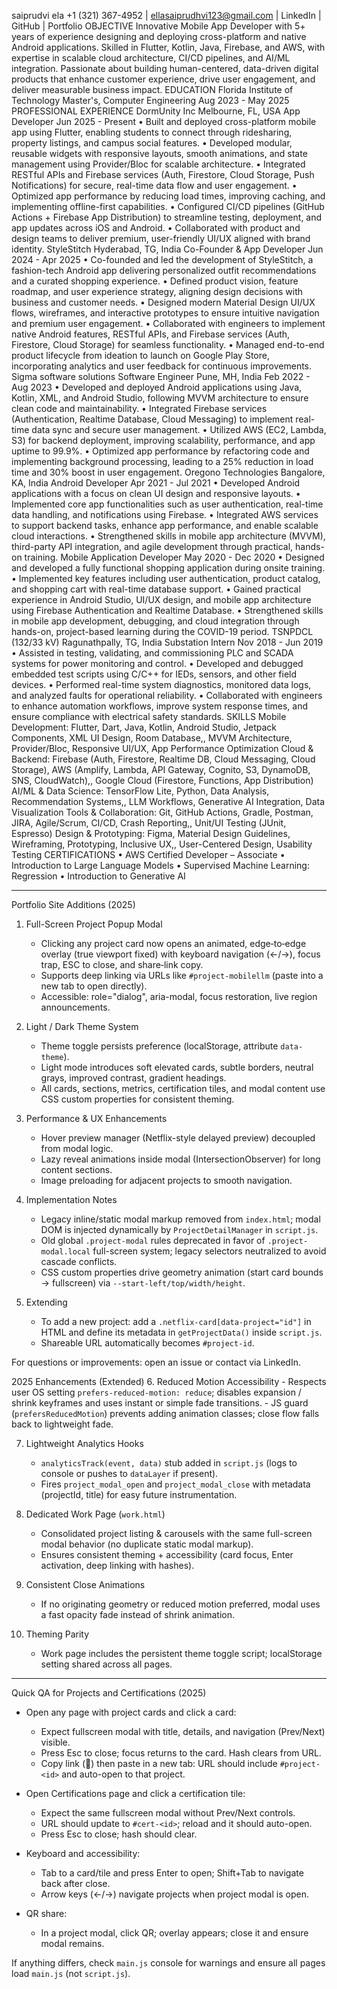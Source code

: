 saiprudvi ela
+1 (321) 367-4952 | ellasaiprudhvi123@gmail.com | LinkedIn | GitHub | Portfolio
OBJECTIVE
Innovative Mobile App Developer with 5+ years of experience designing and deploying cross-platform and native
Android applications. Skilled in Flutter, Kotlin, Java, Firebase, and AWS, with expertise in scalable cloud architecture,
CI/CD pipelines, and AI/ML integration. Passionate about building human-centered, data-driven digital products that
enhance customer experience, drive user engagement, and deliver measurable business impact.
EDUCATION
Florida Institute of Technology Master's, Computer Engineering
Aug 2023 - May 2025
PROFESSIONAL EXPERIENCE
DormUnity Inc Melbourne, FL, USA
App Developer Jun 2025 - Present
• Built and deployed cross-platform mobile app using Flutter, enabling students to connect through ridesharing,
property listings, and campus social features.
• Developed modular, reusable widgets with responsive layouts, smooth animations, and state management using
Provider/Bloc for scalable architecture.
• Integrated RESTful APIs and Firebase services (Auth, Firestore, Cloud Storage, Push Notifications) for secure,
real-time data flow and user engagement.
• Optimized app performance by reducing load times, improving caching, and implementing offline-first
capabilities.
• Configured CI/CD pipelines (GitHub Actions + Firebase App Distribution) to streamline testing, deployment,
and app updates across iOS and Android.
• Collaborated with product and design teams to deliver premium, user-friendly UI/UX aligned with brand identity.
StyleStitch Hyderabad, TG, India
Co-Founder & App Developer Jun 2024 - Apr 2025
• Co-founded and led the development of StyleStitch, a fashion-tech Android app delivering personalized outfit
recommendations and a curated shopping experience.
• Defined product vision, feature roadmap, and user experience strategy, aligning design decisions with business
and customer needs.
• Designed modern Material Design UI/UX flows, wireframes, and interactive prototypes to ensure intuitive
navigation and premium user engagement.
• Collaborated with engineers to implement native Android features, RESTful APIs, and Firebase services (Auth,
Firestore, Cloud Storage) for seamless functionality.
• Managed end-to-end product lifecycle from ideation to launch on Google Play Store, incorporating analytics and
user feedback for continuous improvements.
Sigma software solutions Software Engineer Pune, MH, India
Feb 2022 - Aug 2023
• Developed and deployed Android applications using Java, Kotlin, XML, and Android Studio, following MVVM
architecture to ensure clean code and maintainability.
• Integrated Firebase services (Authentication, Realtime Database, Cloud Messaging) to implement real-time data
sync and secure user management.
• Utilized AWS (EC2, Lambda, S3) for backend deployment, improving scalability, performance, and app uptime
to 99.9%.
• Optimized app performance by refactoring code and implementing background processing, leading to a 25%
reduction in load time and 30% boost in user engagement.
Oregono Technologies Bangalore, KA, India
Android Developer Apr 2021 - Jul 2021
• Developed Android applications with a focus on clean UI design and responsive layouts.
• Implemented core app functionalities such as user authentication, real-time data handling, and notifications using
Firebase.
• Integrated AWS services to support backend tasks, enhance app performance, and enable scalable cloud
interactions.
• Strengthened skills in mobile app architecture (MVVM), third-party API integration, and agile development
through practical, hands-on training.
Mobile Application Developer May 2020 - Dec 2020
• Designed and developed a fully functional shopping application during onsite training.
• Implemented key features including user authentication, product catalog, and shopping cart with real-time
database support.
• Gained practical experience in Android Studio, UI/UX design, and mobile app architecture using Firebase
Authentication and Realtime Database.
• Strengthened skills in mobile app development, debugging, and cloud integration through hands-on,
project-based learning during the COVID-19 period.
TSNPDCL (132/33 kV) Ragunathpally, TG, India
Substation Intern Nov 2018 - Jun 2019
• Assisted in testing, validating, and commissioning PLC and SCADA systems for power monitoring and control.
• Developed and debugged embedded test scripts using C/C++ for IEDs, sensors, and other field devices.
• Performed real-time system diagnostics, monitored data logs, and analyzed faults for operational reliability.
• Collaborated with engineers to enhance automation workflows, improve system response times, and ensure
compliance with electrical safety standards.
SKILLS
Mobile Development: Flutter, Dart, Java, Kotlin, Android Studio, Jetpack Components, XML UI Design, Room
Database,, MVVM Architecture, Provider/Bloc, Responsive UI/UX, App Performance Optimization
Cloud & Backend: Firebase (Auth, Firestore, Realtime DB, Cloud Messaging, Cloud Storage), AWS (Amplify,
Lambda, API Gateway, Cognito, S3, DynamoDB, SNS, CloudWatch),, Google Cloud (Firestore, Functions, App
Distribution)
AI/ML & Data Science: TensorFlow Lite, Python, Data Analysis, Recommendation Systems,, LLM Workflows,
Generative AI Integration, Data Visualization
Tools & Collaboration: Git, GitHub Actions, Gradle, Postman, JIRA, Agile/Scrum, CI/CD, Crash Reporting,,
Unit/UI Testing (JUnit, Espresso)
Design & Prototyping: Figma, Material Design Guidelines, Wireframing, Prototyping, Inclusive UX,,
User-Centered Design, Usability Testing
CERTIFICATIONS
• AWS Certified Developer – Associate
• Introduction to Large Language Models
• Supervised Machine Learning: Regression
• Introduction to Generative AI

---
Portfolio Site Additions (2025)

1. Full-Screen Project Popup Modal
	- Clicking any project card now opens an animated, edge‑to‑edge overlay (true viewport fixed) with keyboard navigation (←/→), focus trap, ESC to close, and share‑link copy.
	- Supports deep linking via URLs like `#project-mobilellm` (paste into a new tab to open directly).
	- Accessible: role="dialog", aria-modal, focus restoration, live region announcements.

2. Light / Dark Theme System
	- Theme toggle persists preference (localStorage, attribute `data-theme`).
	- Light mode introduces soft elevated cards, subtle borders, neutral grays, improved contrast, gradient headings.
	- All cards, sections, metrics, certification tiles, and modal content use CSS custom properties for consistent theming.

3. Performance & UX Enhancements
	- Hover preview manager (Netflix-style delayed preview) decoupled from modal logic.
	- Lazy reveal animations inside modal (IntersectionObserver) for long content sections.
	- Image preloading for adjacent projects to smooth navigation.

4. Implementation Notes
	- Legacy inline/static modal markup removed from `index.html`; modal DOM is injected dynamically by `ProjectDetailManager` in `script.js`.
	- Old global `.project-modal` rules deprecated in favor of `.project-modal.local` full-screen system; legacy selectors neutralized to avoid cascade conflicts.
	- CSS custom properties drive geometry animation (start card bounds → fullscreen) via `--start-left/top/width/height`.

5. Extending
	- To add a new project: add a `.netflix-card[data-project="id"]` in HTML and define its metadata in `getProjectData()` inside `script.js`.
	- Shareable URL automatically becomes `#project-id`.

For questions or improvements: open an issue or contact via LinkedIn.

2025 Enhancements (Extended)
6. Reduced Motion Accessibility
	- Respects user OS setting `prefers-reduced-motion: reduce`; disables expansion / shrink keyframes and uses instant or simple fade transitions.
	- JS guard (`prefersReducedMotion`) prevents adding animation classes; close flow falls back to lightweight fade.

7. Lightweight Analytics Hooks
	- `analyticsTrack(event, data)` stub added in `script.js` (logs to console or pushes to `dataLayer` if present).
	- Fires `project_modal_open` and `project_modal_close` with metadata (projectId, title) for easy future instrumentation.

8. Dedicated Work Page (`work.html`)
	- Consolidated project listing & carousels with the same full-screen modal behavior (no duplicate static modal markup).
	- Ensures consistent theming + accessibility (card focus, Enter activation, deep linking with hashes).

9. Consistent Close Animations
	- If no originating geometry or reduced motion preferred, modal uses a fast opacity fade instead of shrink animation.

10. Theming Parity
	- Work page includes the persistent theme toggle script; localStorage setting shared across all pages.

---

Quick QA for Projects and Certifications (2025)

- Open any page with project cards and click a card:
	- Expect fullscreen modal with title, details, and navigation (Prev/Next) visible.
	- Press Esc to close; focus returns to the card. Hash clears from URL.
	- Copy link (🔗) then paste in a new tab: URL should include `#project-<id>` and auto-open to that project.

- Open Certifications page and click a certification tile:
	- Expect the same fullscreen modal without Prev/Next controls.
	- URL should update to `#cert-<id>`; reload and it should auto-open.
	- Press Esc to close; hash should clear.

- Keyboard and accessibility:
	- Tab to a card/tile and press Enter to open; Shift+Tab to navigate back after close.
	- Arrow keys (←/→) navigate projects when project modal is open.

- QR share:
	- In a project modal, click QR; overlay appears; close it and ensure modal remains.

If anything differs, check `main.js` console for warnings and ensure all pages load `main.js` (not `script.js`).